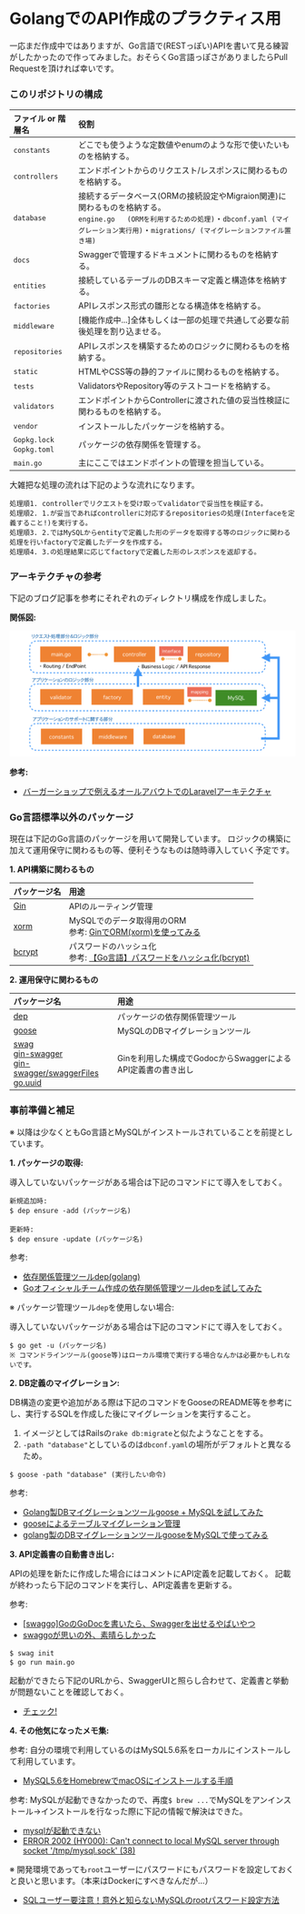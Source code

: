 # GolangでのAPI作成のプラクティス用

一応まだ作成中ではありますが、Go言語で(RESTっぽい)APIを書いて見る練習がしたかったので作ってみました。おそらくGo言語っぽさがありましたらPull Requestを頂ければ幸いです。

### このリポジトリの構成

| ファイル or 階層名 | 役割 |
|:---|:---|
|`constants` |どこでも使うような定数値やenumのような形で使いたいものを格納する。 |
|`controllers` |エンドポイントからのリクエスト/レスポンスに関わるものを格納する。 |
|`database` |接続するデータベース(ORMの接続設定やMigraion関連)に関わるものを格納する。<br>`engine.go   (ORMを利用するための処理)`・`dbconf.yaml (マイグレーション実行用)`・`migrations/ (マイグレーションファイル置き場)` |
|`docs` |Swaggerで管理するドキュメントに関わるものを格納する。 |
|`entities` |接続しているテーブルのDBスキーマ定義と構造体を格納する。 |
|`factories` |APIレスポンス形式の雛形となる構造体を格納する。 |
|`middleware` |[機能作成中...]全体もしくは一部の処理で共通して必要な前後処理を割り込ませる。 |
|`repositories` |APIレスポンスを構築するためのロジックに関わるものを格納する。 |
|`static` |HTMLやCSS等の静的ファイルに関わるものを格納する。 |
|`tests` |ValidatorsやRepository等のテストコードを格納する。 |
|`validators` |エンドポイントからControllerに渡された値の妥当性検証に関わるものを格納する。 |
|`vendor` |インストールしたパッケージを格納する。 |
|`Gopkg.lock`<br>`Gopkg.toml` |パッケージの依存関係を管理する。 |
|`main.go` |主にここではエンドポイントの管理を担当している。 |

大雑把な処理の流れは下記のような流れになります。

```
処理順1. controllerでリクエストを受け取ってvalidatorで妥当性を検証する。
処理順2. 1.が妥当であればcontrollerに対応するrepositoriesの処理(Interfaceを定義すること!)を実行する。
処理順3. 2.ではMySQLからentityで定義した形のデータを取得する等のロジックに関わる処理を行いfactoryで定義したデータを作成する。
処理順4. 3.の処理結果に応じてfactoryで定義した形のレスポンスを返却する。
```

### アーキテクチャの参考

下記のブログ記事を参考にそれぞれのディレクトリ構成を作成しました。

__関係図:__

![アーキテクチャの関係図](introduction_capture.png)

__参考:__

+ [バーガーショップで例えるオールアバウトでのLaravelアーキテクチャ](https://allabout-tech.hatenablog.com/entry/2016/11/29/100000)

### Go言語標準以外のパッケージ

現在は下記のGo言語のパッケージを用いて開発しています。
ロジックの構築に加えて運用保守に関わるもの等、便利そうなものは随時導入していく予定です。

__1. API構築に関わるもの__

| パッケージ名 | 用途 |
|:---|:---|
|[Gin](https://github.com/gin-gonic/gin) |APIのルーティング管理 |
|[xorm](https://github.com/go-xorm/xorm) |MySQLでのデータ取得用のORM<br>参考: [GinでORM(xorm)を使ってみる](http://suga-tech3.hatenablog.com/entry/2016/09/08/184831) |
|[bcrypt](https://gowebexamples.com/password-hashing/) |パスワードのハッシュ化<br>参考: [【Go言語】パスワードをハッシュ化(bcrypt)](http://blog.motikan2010.com/entry/2017/02/13/%E3%80%90Go%E8%A8%80%E8%AA%9E%E3%80%91%E3%83%91%E3%82%B9%E3%83%AF%E3%83%BC%E3%83%89%E3%82%92%E3%83%8F%E3%83%83%E3%82%B7%E3%83%A5%E5%8C%96%28bcrypt%29) |

__2. 運用保守に関わるもの__

| パッケージ名 | 用途 |
|:---|:---|
|[dep](https://github.com/golang/dep)|パッケージの依存関係管理ツール |
|[goose](https://github.com/pressly/goose) |MySQLのDBマイグレーションツール |
|[swag](https://github.com/swaggo/swag)<br>[gin-swagger](https://github.com/swaggo/gin-swagger)<br>[gin-swagger/swaggerFiles](https://github.com/swaggo/gin-swagger/swaggerFiles)<br>[go.uuid](go.uuid) |Ginを利用した構成でGodocからSwaggerによるAPI定義書の書き出し |

### 事前準備と補足

※ 以降は少なくともGo言語とMySQLがインストールされていることを前提としています。

__1. パッケージの取得:__

導入していないパッケージがある場合は下記のコマンドにて導入をしておく。

```
新規追加時:
$ dep ensure -add (パッケージ名)

更新時:
$ dep ensure -update (パッケージ名)
```

参考:

+ [依存関係管理ツールdep(golang)](https://qiita.com/Azizjan/items/66564b5dc7597717932b)
+ [Goオフィシャルチーム作成の依存関係管理ツールdepを試してみた](https://dev.classmethod.jp/go/dep/)

※ パッケージ管理ツール`dep`を使用しない場合:

導入していないパッケージがある場合は下記のコマンドにて導入をしておく。

```
$ go get -u (パッケージ名)
※ コマンドラインツール(goose等)はローカル環境で実行する場合なんかは必要かもしれないです。
```

__2. DB定義のマイグレーション:__

DB構造の変更や追加がある際は下記のコマンドをGooseのREADME等を参考にし、実行するSQLを作成した後にマイグレーションを実行すること。

1. イメージとしてはRailsの`rake db:migrate`と似たようなことをする。
2. `-path "database"`としているのは`dbconf.yaml`の場所がデフォルトと異なるため。

```
$ goose -path "database" (実行したい命令)
```

参考:

+ [Golang製DBマイグレーションツールgoose + MySQLを試してみた](https://qiita.com/K_ichi/items/b9362e3a3c5688e494e2)
+ [gooseによるテーブルマイグレーション管理](http://engineering.enish.jp/?p=994&doing_wp_cron=1526793213.5329029560089111328125)
+ [golang製のDBマイグレーションツールgooseをMySQLで使ってみる](http://shusatoo.net/programming/golang/goose-mysql-migration/)

__3. API定義書の自動書き出し:__

APIの処理を新たに作成した場合にはコメントにAPI定義を記載しておく。
記載が終わったら下記のコマンドを実行し、API定義書を更新する。

参考:

+ [[swaggo]GoのGoDocを書いたら、Swaggerを出せるやばいやつ](https://qiita.com/pei0804/items/3a0b481d1e47e5a72078)
+ [swaggoが思いの外、素晴らしかった](https://syossan.hateblo.jp/entry/2018/05/15/175653)

```
$ swag init
$ go run main.go
```

起動ができたら下記のURLから、SwaggerUIと照らし合わせて、定義書と挙動が問題ないことを確認しておく。

+ [チェック!](http://localhost:8080/swagger/index.html)

__4. その他気になったメモ集:__

参考: 自分の環境で利用しているのはMySQL5.6系をローカルにインストールして利用しています。

+ [MySQL5.6をHomebrewでmacOSにインストールする手順](https://weblabo.oscasierra.net/mysql-56-homebrew-install/)

参考: MySQLが起動できなかったので、再度`$ brew ...`でMySQLをアンインストール→インストールを行なった際に下記の情報で解決はできた。

+ [mysqlが起動できない](https://qiita.com/hondy12345/items/d32ed749fb49e9da7de6)
+ [ERROR 2002 (HY000): Can't connect to local MySQL server through socket '/tmp/mysql.sock' (38)](https://sankame.github.io/blog/2017-11-20-fail_to_connect_mysql/)

※ 開発環境であっても`root`ユーザーにパスワードにもパスワードを設定しておくと良いと思います。（本来はDockerにすべきなんだが...）

+ [SQLユーザー要注意！意外と知らないMySQLのrootパスワード設定方法](https://blog.codecamp.jp/root-password)
